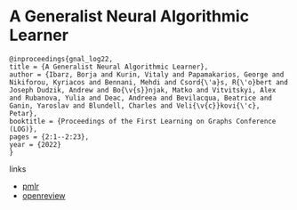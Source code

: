 # A Generalist Neural Algorithmic Learner

```
@inproceedings{gnal_log22,
title = {A Generalist Neural Algorithmic Learner},
author = {Ibarz, Borja and Kurin, Vitaly and Papamakarios, George and Nikiforou, Kyriacos and Bennani, Mehdi and Csord{\'a}s, R{\'o}bert and Joseph Dudzik, Andrew and Bo{\v{s}}njak, Matko and Vitvitskyi, Alex and Rubanova, Yulia and Deac, Andreea and Bevilacqua, Beatrice and Ganin, Yaroslav and Blundell, Charles and Veli{\v{c}}kovi{\'c}, Petar},
booktitle = {Proceedings of the First Learning on Graphs Conference (LOG)},
pages = {2:1--2:23},
year = {2022}
}
```

links
- [pmlr](https://proceedings.mlr.press/v198/ibarz22a.html)
- [openreview](https://openreview.net/forum?id=FebadKZf6Gd)
